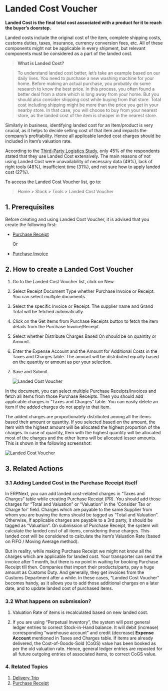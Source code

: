 <!-- add-breadcrumbs -->
# Landed Cost Voucher

**Landed Cost is the final total cost associated with a product for it to reach the buyer’s doorstep.**

Landed costs include the original cost of the item, complete shipping costs, customs duties, taxes, insurance, currency conversion fees, etc. All of these components might not be applicable in every shipment, but relevant components must be considered as a part of the landed cost.

> **What is Landed Cost?**

> To understand landed cost better, let’s take an example based on our daily lives. You need to purchase a new washing machine for your home. Before making an actual purchase, you probably do some research to know the best price. In this process, you often found a better deal from a store which is long away from your home. But you should also consider shipping cost while buying from that store. Total cost including shipping might be more than the price you get in your nearby store. In that case, you will choose to buy from your nearest store, as the landed cost of the item is cheaper in the nearest store.

Similarly in business, identifying landed cost for an Item/product is very crucial, as it helps to decide selling cost of that item and impacts the company’s profitability. Hence all applicable landed cost charges should be included in Item’s valuation rate.

According to the [Third-Party Logistics Study](http://www.3plstudy.com/), only 45% of the respondents stated that they use Landed Cost extensively. The main reasons of not using Landed Cost were unavailability of necessary data (49%), lack of right tools (48%), insufficient time (31%), and not sure how to apply landed cost (27%).

To access the Landed Cost Voucher list, go to:
> Home > Stock > Tools > Landed Cost Voucher

## 1. Prerequisites
Before creating and using Landed Cost Voucher, it is advised that you create the following first:

* [Purchase Receipt](/docs/user/manual/en/stock/purchase-receipt)

    Or

* [Purchase Invoice](/docs/user/manual/en/accounts/purchase-invoice)


## 2. How to create a Landed Cost Voucher

1. Go to the Landed Cost Voucher list, click on New.
1. Select Receipt Document Type whether Purchase Invoice or Receipt. You can select multiple documents.
1. Select the specific Invoice or Receipt. The supplier name and Grand Total will be fetched automatically.
1. Click on the Get Items from Purchase Receipts button to fetch the item details from the Purchase Invoice/Receipt.
1. Select whether Distribute Charges Based On should be on quantity or Amount.
1. Enter the Expense Account and the Amount for Additional Costs in the Taxes and Charges table. The amount will be distributed equally based on the quantity or amount as per your selection.
1. Save and Submit.

    <img class="screenshot" alt="Landed Cost Voucher" src="{{docs_base_url}}/v12/assets/img/stock/landed-cost-voucher.png">


In the document, you can select multiple Purchase Receipts/Invoices and fetch all items from those Purchase Receipts. Then you should add applicable charges in “Taxes and Charges” table. You can easily delete an item if the added charges do not apply to that item.

The added charges are proportionately distributed among all the items based their amount or quantity. If you selected based on the amount, the Item with the highest amount will be allocated the highest proportion of the charges. In case of quantity, Item with the highest quantity will be allocated most of the charges and the other Items will be allocated lesser amounts. This is shown in the following screenshot:

<img class="screenshot" alt="Landed Cost Voucher" src="{{docs_base_url}}/v12/assets/img/stock/landed-cost-distribution.png">

## 3. Related Actions
### 3.1 Adding Landed Cost in the Purchase Receipt itself

In ERPNext, you can add landed cost-related charges in “Taxes and Charges” table while creating Purchase Receipt (PR). You should add those charges for “Total and Valuation” or “Valuation” in the 'Consider Tax or Charge for' field. Charges which are payable to the same Supplier from whom you are buying the items should be tagged as “Total and Valuation”. Otherwise, if applicable charges are payable to a 3rd party, it should be tagged as “Valuation”. On submission of Purchase Receipt, the system will calculate the landed cost of all items, considering those charges. This landed cost will be considered to calculate the item’s Valuation Rate (based on FIFO / Moving Average method).

But in reality, while making Purchase Receipt we might not know all the charges which are applicable for landed cost. Your transporter can send the invoice after 1 month, but there is no point in waiting for booking Purchase Receipt till then. Companies that import their products/parts, pay a huge amount as Customs Duty. And generally, they get invoices from the Customs Department after a while. In these cases, “Landed Cost Voucher” becomes handy, as it allows you to add those additional charges on a later date, and to update landed cost of purchased items.

### 3.2 What happens on submission?

1. Valuation Rate of items is recalculated based on new landed cost.

3. If you are using “Perpetual Inventory”, the system will post general ledger entries to correct Stock-in-Hand balance. It will debit (increase) corresponding “warehouse account” and credit (decrease) **Expense Account** mentioned in Taxes and Charges table. If items are already delivered, the Cost-of-Goods-Sold (CoGS) value has been booked as per the old valuation rate. Hence, general ledger entries are reposted for all future outgoing entries of associated items, to correct CoGS value.

### 4. Related Topics
1. [Delivery Trip](/docs/user/manual/en/stock/delivery-trip)
1. [Purchase Receipt](/docs/user/manual/en/stock/purchase-receipt)
